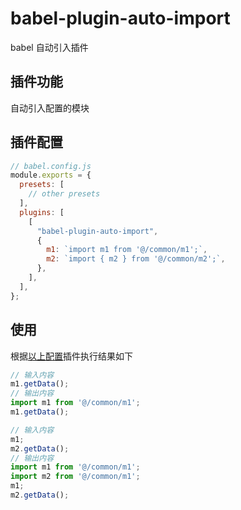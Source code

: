 # babel-plugin-auto-import

babel 自动引入插件

## 插件功能

自动引入配置的模块

## 插件配置

```js
// babel.config.js
module.exports = {
  presets: [
    // other presets
  ],
  plugins: [
    [
      "babel-plugin-auto-import",
      {
        m1: `import m1 from '@/common/m1';`,
        m2: `import { m2 } from '@/common/m2';`,
      },
    ],
  ],
};
```

## 使用
根据[以上配置](#插件配置)插件执行结果如下
```js
// 输入内容
m1.getData();
// 输出内容
import m1 from '@/common/m1';
m1.getData();
```
```js
// 输入内容
m1;
m2.getData();
// 输出内容
import m1 from '@/common/m1';
import m2 from '@/common/m1';
m1;
m2.getData();
```

